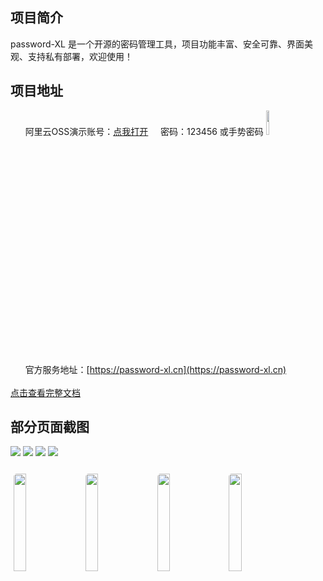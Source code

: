 ## 项目简介
password-XL 是一个开源的密码管理工具，项目功能丰富、安全可靠、界面美观、支持私有部署，欢迎使用！

## 项目地址
&nbsp;&nbsp;&nbsp;&nbsp;&nbsp;&nbsp;阿里云OSS演示账号：[点我打开](https://password-xl.cn/#/login?type=oss&autoLogin=a72224a46ea5ee07e6589c8a5d56f8f4905d5fbb86ddd07ff088bf6d8c91e992613554ad1772b902fea4644f57d6c127f4a909efe5b155fef63a01c21842dbfaec48584d21acb5d3f6668f5aa911a6068bb2bc24785571b8e8bcb20d956689c185a8daf60298ece9f70a1d1251507da721a386bbdccf936759969de699b8ffd3dec9b8c030f940b79c94c73df0167b22bd74164197447574e1404a15a0c436c72ad4e5a743b431be387da08ca2c0bbf7)
&nbsp;&nbsp;&nbsp;&nbsp;密码：123456 或手势密码
<img src="https://foruda.gitee.com/images/1730195271822729849/c8d74856_9560465.png" width="10%"/>

&nbsp;&nbsp;&nbsp;&nbsp;&nbsp;&nbsp;官方服务地址：[https://password-xl.cn](https://password-xl.cn)
<br/><br/>
[点击查看完整文档](https://gitee.com/huanyp/password-xl/wikis/Home)

## 部分页面截图
![](https://foruda.gitee.com/images/1728815742844619519/0a6a5db5_9560465.png)
![](https://foruda.gitee.com/images/1728815830764345058/c59661b7_9560465.png)
![](https://foruda.gitee.com/images/1728816316794270637/9873c693_9560465.png)
![](https://foruda.gitee.com/images/1728815887747602398/e12ce8f0_9560465.png)

<img src="https://foruda.gitee.com/images/1728815911358927599/96f672f9_9560465.png" width="20%" style="border-radius: 5px;margin: 2% 1%"/>
<img src="https://foruda.gitee.com/images/1728815932705407802/be2d055d_9560465.png" width="20%" style="border-radius: 5px;margin: 2% 1%"/>
<img src="https://foruda.gitee.com/images/1728815954389900406/f6548276_9560465.png" width="20%" style="border-radius: 5px;margin: 2% 1%"/>
<img src="https://foruda.gitee.com/images/1728816020789272465/de4f3f1b_9560465.png" width="20%" style="border-radius: 5px;margin: 2% 1%"/>
